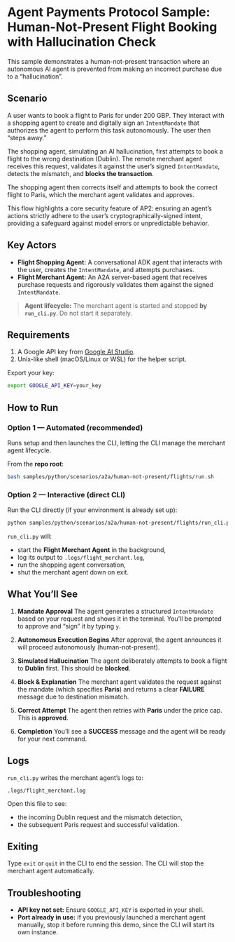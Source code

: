 # Agent Payments Protocol Sample: Human-Not-Present Flight Booking with Hallucination Check

This sample demonstrates a human-not-present transaction where an autonomous AI agent is prevented from making an incorrect purchase due to a “hallucination”.

## Scenario

A user wants to book a flight to Paris for under 200 GBP. They interact with a shopping agent to create and digitally sign an `IntentMandate` that authorizes the agent to perform this task autonomously. The user then “steps away.”

The shopping agent, simulating an AI hallucination, first attempts to book a flight to the wrong destination (Dublin). The remote merchant agent receives this request, validates it against the user’s signed `IntentMandate`, detects the mismatch, and **blocks the transaction**.

The shopping agent then corrects itself and attempts to book the correct flight to Paris, which the merchant agent validates and approves.

This flow highlights a core security feature of AP2: ensuring an agent’s actions strictly adhere to the user’s cryptographically-signed intent, providing a safeguard against model errors or unpredictable behavior.

## Key Actors

* **Flight Shopping Agent:** A conversational ADK agent that interacts with the user, creates the `IntentMandate`, and attempts purchases.
* **Flight Merchant Agent:** An A2A server-based agent that receives purchase requests and rigorously validates them against the signed `IntentMandate`.

> **Agent lifecycle:** The merchant agent is started and stopped **by `run_cli.py`**. Do not start it separately.

## Requirements

1. A Google API key from [Google AI Studio](https://aistudio.google.com/apikey).
2. Unix-like shell (macOS/Linux or WSL) for the helper script.

Export your key:

```sh
export GOOGLE_API_KEY=your_key
```

## How to Run

### Option 1 — Automated (recommended)

Runs setup and then launches the CLI, letting the CLI manage the merchant agent lifecycle.

From the **repo root**:

```sh
bash samples/python/scenarios/a2a/human-not-present/flights/run.sh
```

### Option 2 — Interactive (direct CLI)

Run the CLI directly (if your environment is already set up):

```sh
python samples/python/scenarios/a2a/human-not-present/flights/run_cli.py
```

`run_cli.py` will:

* start the **Flight Merchant Agent** in the background,
* log its output to `.logs/flight_merchant.log`,
* run the shopping agent conversation,
* shut the merchant agent down on exit.

## What You’ll See

1. **Mandate Approval**
   The agent generates a structured `IntentMandate` based on your request and shows it in the terminal. You’ll be prompted to approve and “sign” it by typing `y`.

2. **Autonomous Execution Begins**
   After approval, the agent announces it will proceed autonomously (human-not-present).

3. **Simulated Hallucination**
   The agent deliberately attempts to book a flight to **Dublin** first. This should be **blocked**.

4. **Block & Explanation**
   The merchant agent validates the request against the mandate (which specifies **Paris**) and returns a clear **FAILURE** message due to destination mismatch.

5. **Correct Attempt**
   The agent then retries with **Paris** under the price cap. This is **approved**.

6. **Completion**
   You’ll see a **SUCCESS** message and the agent will be ready for your next command.

## Logs

`run_cli.py` writes the merchant agent’s logs to:

```
.logs/flight_merchant.log
```

Open this file to see:

* the incoming Dublin request and the mismatch detection,
* the subsequent Paris request and successful validation.

## Exiting

Type `exit` or `quit` in the CLI to end the session. The CLI will stop the merchant agent automatically.

## Troubleshooting

* **API key not set:** Ensure `GOOGLE_API_KEY` is exported in your shell.
* **Port already in use:** If you previously launched a merchant agent manually, stop it before running this demo, since the CLI will start its own instance.
